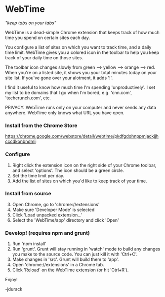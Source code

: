 WebTime
=======================

*"keep tabs on your tabs"*


WebTime is a dead-simple Chrome extension that keeps track of how much time you spend on certain sites each day.

You configure a list of sites on which you want to track time, and a daily time limit.  WebTime gives you a colored icon in the toolbar to help you keep track of your daily time on those sites.

The toolbar icon changes slowly from green --> yellow --> orange --> red.  When you're on a listed site, it shows you your total minutes today on your site list.  If you've gone over your alotment, it adds '!'.

I find it useful to know how much time I'm spending 'unproductively'.  I set my list to be domains that I go when I'm bored, e.g. 'cnn.com', 'techcrunch.com', etc.

PRIVACY: WebTime runs only on your computer and never sends any data anywhere. WebTime only knows what URL you have open.


### Install from the Chrome Store
https://chrome.google.com/webstore/detail/webtime/pkdfgdohnppmjackjjhcccdkonbndmjj

### Configure
1. Right click the extension icon on the right side of your Chrome toolbar, and select 'options'.  The icon should be a green circle.
2. Set the time limit per day.
3. Add the list of sites on which you'd like to keep track of your time.

### Install from source
3. Open Chrome, go to 'chrome://extensions'
4. Make sure 'Developer Mode' is selected
5. Click 'Load unpacked extension...'
6. Select the 'WebTime/app' directory and click 'Open'

### Develop! (requires npm and grunt)
1. Run 'npm install'
2. Run 'grunt'.  Grunt will stay running in 'watch' mode to build any changes you make to the source code.  You can just kill it with 'Ctrl+C'.
3. Make changes in 'src'.  Grunt will build them to 'app'.
4. Open 'chrome://extensions' in a Chrome tab.
5. Click 'Reload' on the WebTime extension (or hit 'Ctrl+R').


Enjoy!

-jdurack